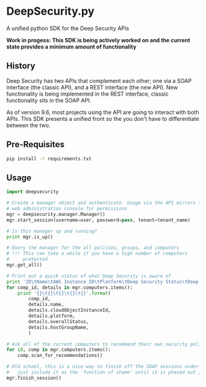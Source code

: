 # DeepSecurity.py

A unified python SDK for the Deep Security APIs

**Work in progess: This SDK is being actively worked on and the current state provides a minimum amount of functionality**

## History

Deep Security has two APIs that complement each other; one via a SOAP interface (the classic API), and a REST interface (the new API). New functionality is being implemented in the REST interface, classic functionality sits in the SOAP API.

As of version 9.6, most projects using the API are going to interact with both APIs. This SDK presents a unified front so the you don't have to differentiate between the two.

## Pre-Requisites

```bash
pip install -r requirements.txt
```

## Usage

```python
import deepsecurity

# Create a manager object and authenticate. Usage via the API mirrors the
# web administration console for permissions
mgr = deepsecurity.manager.Manager()
mgr.start_session(username=user, password=pass, tenant=tenant_name)

# Is this manager up and running?
print mgr.is_up()

# Query the manager for the all policies, groups, and computers
# !!! This can take a while if you have a high number of computers
#     protected
mgr.get_all()

# Print out a quick status of what Deep Security is aware of
print 'ID\tName\tAWS Instance ID\tPlatform\tDeep Security Status\tDeep Security Group'
for comp_id, details in mgr.computers.items():
	print '{}\t{}\t{}\t{}\t{}'.format(
		comp_id, 
		details.name, 
		details.cloudObjectInstanceId, 
		details.platform,
		details.overallStatus,
		details.hostGroupName,
		)

# Ask all of the current computers to recommend their own security policies
for id, comp in mgr.computers.items():
	comp.scan_for_recommendations()

# Old school, this is a nice way to finish off the SOAP sessions under the hood
#   just include it as the 'function of shame' until it is phased out ;-)
mgr.finish_session()
```